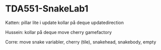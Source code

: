 # TDA551-SnakeLab1


Katten:
pillar lite i update
kollar på deque
updatedirection

Hussein:
kollar på deque
move cherry
gamefactory

Corre:
move snake
variabler, cherry (tile), snakehead, snakebody, empty
